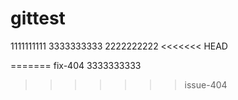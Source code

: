 # gittest
1111111111
3333333333
2222222222
<<<<<<< HEAD

=======
fix-404
3333333333
>>>>>>> issue-404
